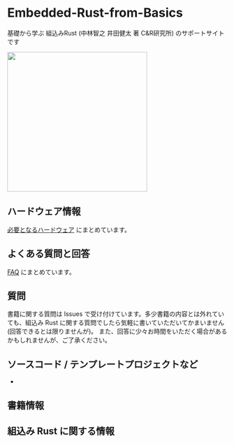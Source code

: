 # Embedded-Rust-from-Basics
基礎から学ぶ 組込みRust (中林智之 井田健太 著 C&amp;R研究所) のサポートサイトです

<img src="https://github.com/tomoyuki-nakabayashi/Embedded-Rust-from-Basics/blob/main/book-cover.jpg" width="320">

## ハードウェア情報

[必要となるハードウェア](./hardware_requirements.md) にまとめています。

## よくある質問と回答

[FAQ](./faq.md) にまとめています。

## 質問

書籍に関する質問は Issues で受け付けています。多少書籍の内容とは外れていても、組込み Rust に関する質問でしたら気軽に書いていただいてかまいません (回答できるとは限りませんが)。
また、回答に少々お時間をいただく場合があるかもしれませんが、ご了承ください。

## ソースコード / テンプレートプロジェクトなど

- 

## 書籍情報

## 組込み Rust に関する情報
